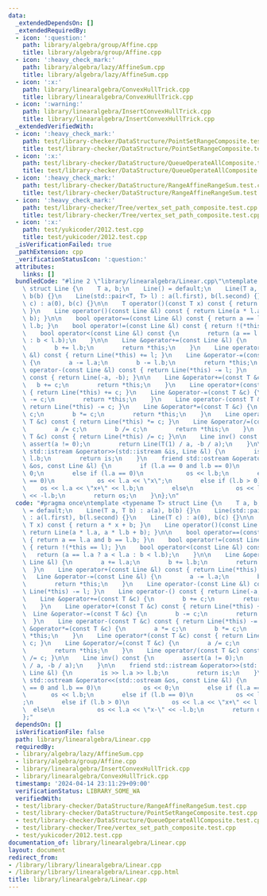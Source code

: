 ```yaml
---
data:
  _extendedDependsOn: []
  _extendedRequiredBy:
  - icon: ':question:'
    path: library/algebra/group/Affine.cpp
    title: library/algebra/group/Affine.cpp
  - icon: ':heavy_check_mark:'
    path: library/algebra/lazy/AffineSum.cpp
    title: library/algebra/lazy/AffineSum.cpp
  - icon: ':x:'
    path: library/linearalgebra/ConvexHullTrick.cpp
    title: library/linearalgebra/ConvexHullTrick.cpp
  - icon: ':warning:'
    path: library/linearalgebra/InsertConvexHullTrick.cpp
    title: library/linearalgebra/InsertConvexHullTrick.cpp
  _extendedVerifiedWith:
  - icon: ':heavy_check_mark:'
    path: test/library-checker/DataStructure/PointSetRangeComposite.test.cpp
    title: test/library-checker/DataStructure/PointSetRangeComposite.test.cpp
  - icon: ':x:'
    path: test/library-checker/DataStructure/QueueOperateAllComposite.test.cpp
    title: test/library-checker/DataStructure/QueueOperateAllComposite.test.cpp
  - icon: ':heavy_check_mark:'
    path: test/library-checker/DataStructure/RangeAffineRangeSum.test.cpp
    title: test/library-checker/DataStructure/RangeAffineRangeSum.test.cpp
  - icon: ':heavy_check_mark:'
    path: test/library-checker/Tree/vertex_set_path_composite.test.cpp
    title: test/library-checker/Tree/vertex_set_path_composite.test.cpp
  - icon: ':x:'
    path: test/yukicoder/2012.test.cpp
    title: test/yukicoder/2012.test.cpp
  _isVerificationFailed: true
  _pathExtension: cpp
  _verificationStatusIcon: ':question:'
  attributes:
    links: []
  bundledCode: "#line 2 \"library/linearalgebra/Linear.cpp\"\ntemplate <typename T>\
    \ struct Line {\n    T a, b;\n    Line() = default;\n    Line(T a, T b) : a(a),\
    \ b(b) {}\n    Line(std::pair<T, T> l) : a(l.first), b(l.second) {}\n    Line(T\
    \ c) : a(0), b(c) {}\n\n    T operator()(const T x) const { return a * x + b;\
    \ }\n    Line operator()(const Line &l) const { return Line(a * l.a, a * l.b +\
    \ b); }\n\n    bool operator==(const Line &l) const { return a == l.a and b ==\
    \ l.b; }\n    bool operator!=(const Line &l) const { return !(*this == l); }\n\
    \    bool operator<(const Line &l) const {\n        return (a == l.a ? a < l.a\
    \ : b < l.b);\n    }\n\n    Line &operator+=(const Line &l) {\n        a += l.a;\n\
    \        b += l.b;\n        return *this;\n    }\n    Line operator+(const Line\
    \ &l) const { return Line(*this) += l; }\n    Line &operator-=(const Line &l)\
    \ {\n        a -= l.a;\n        b -= l.b;\n        return *this;\n    }\n    Line\
    \ operator-(const Line &l) const { return Line(*this) -= l; }\n    Line operator-()\
    \ const { return Line(-a, -b); }\n\n    Line &operator+=(const T &c) {\n     \
    \   b += c;\n        return *this;\n    }\n    Line operator+(const T &c) const\
    \ { return Line(*this) += c; }\n    Line &operator-=(const T &c) {\n        b\
    \ -= c;\n        return *this;\n    }\n    Line operator-(const T &c) const {\
    \ return Line(*this) -= c; }\n    Line &operator*=(const T &c) {\n        a *=\
    \ c;\n        b *= c;\n        return *this;\n    }\n    Line operator*(const\
    \ T &c) const { return Line(*this) *= c; }\n    Line &operator/=(const T &c) {\n\
    \        a /= c;\n        b /= c;\n        return *this;\n    }\n    Line operator/(const\
    \ T &c) const { return Line(*this) /= c; }\n\n    Line inv() const {\n       \
    \ assert(a != 0);\n        return Line(T(1) / a, -b / a);\n    }\n\n    friend\
    \ std::istream &operator>>(std::istream &is, Line &l) {\n        is >> l.a >>\
    \ l.b;\n        return is;\n    }\n    friend std::ostream &operator<<(std::ostream\
    \ &os, const Line &l) {\n        if (l.a == 0 and l.b == 0)\n            os <<\
    \ 0;\n        else if (l.a == 0)\n            os << l.b;\n        else if (l.b\
    \ == 0)\n            os << l.a << \"x\";\n        else if (l.b > 0)\n        \
    \    os << l.a << \"x+\" << l.b;\n        else\n            os << l.a << \"x-\"\
    \ << -l.b;\n        return os;\n    }\n};\n"
  code: "#pragma once\ntemplate <typename T> struct Line {\n    T a, b;\n    Line()\
    \ = default;\n    Line(T a, T b) : a(a), b(b) {}\n    Line(std::pair<T, T> l)\
    \ : a(l.first), b(l.second) {}\n    Line(T c) : a(0), b(c) {}\n\n    T operator()(const\
    \ T x) const { return a * x + b; }\n    Line operator()(const Line &l) const {\
    \ return Line(a * l.a, a * l.b + b); }\n\n    bool operator==(const Line &l) const\
    \ { return a == l.a and b == l.b; }\n    bool operator!=(const Line &l) const\
    \ { return !(*this == l); }\n    bool operator<(const Line &l) const {\n     \
    \   return (a == l.a ? a < l.a : b < l.b);\n    }\n\n    Line &operator+=(const\
    \ Line &l) {\n        a += l.a;\n        b += l.b;\n        return *this;\n  \
    \  }\n    Line operator+(const Line &l) const { return Line(*this) += l; }\n \
    \   Line &operator-=(const Line &l) {\n        a -= l.a;\n        b -= l.b;\n\
    \        return *this;\n    }\n    Line operator-(const Line &l) const { return\
    \ Line(*this) -= l; }\n    Line operator-() const { return Line(-a, -b); }\n\n\
    \    Line &operator+=(const T &c) {\n        b += c;\n        return *this;\n\
    \    }\n    Line operator+(const T &c) const { return Line(*this) += c; }\n  \
    \  Line &operator-=(const T &c) {\n        b -= c;\n        return *this;\n  \
    \  }\n    Line operator-(const T &c) const { return Line(*this) -= c; }\n    Line\
    \ &operator*=(const T &c) {\n        a *= c;\n        b *= c;\n        return\
    \ *this;\n    }\n    Line operator*(const T &c) const { return Line(*this) *=\
    \ c; }\n    Line &operator/=(const T &c) {\n        a /= c;\n        b /= c;\n\
    \        return *this;\n    }\n    Line operator/(const T &c) const { return Line(*this)\
    \ /= c; }\n\n    Line inv() const {\n        assert(a != 0);\n        return Line(T(1)\
    \ / a, -b / a);\n    }\n\n    friend std::istream &operator>>(std::istream &is,\
    \ Line &l) {\n        is >> l.a >> l.b;\n        return is;\n    }\n    friend\
    \ std::ostream &operator<<(std::ostream &os, const Line &l) {\n        if (l.a\
    \ == 0 and l.b == 0)\n            os << 0;\n        else if (l.a == 0)\n     \
    \       os << l.b;\n        else if (l.b == 0)\n            os << l.a << \"x\"\
    ;\n        else if (l.b > 0)\n            os << l.a << \"x+\" << l.b;\n      \
    \  else\n            os << l.a << \"x-\" << -l.b;\n        return os;\n    }\n\
    };"
  dependsOn: []
  isVerificationFile: false
  path: library/linearalgebra/Linear.cpp
  requiredBy:
  - library/algebra/lazy/AffineSum.cpp
  - library/algebra/group/Affine.cpp
  - library/linearalgebra/InsertConvexHullTrick.cpp
  - library/linearalgebra/ConvexHullTrick.cpp
  timestamp: '2024-04-14 23:11:29+09:00'
  verificationStatus: LIBRARY_SOME_WA
  verifiedWith:
  - test/library-checker/DataStructure/RangeAffineRangeSum.test.cpp
  - test/library-checker/DataStructure/PointSetRangeComposite.test.cpp
  - test/library-checker/DataStructure/QueueOperateAllComposite.test.cpp
  - test/library-checker/Tree/vertex_set_path_composite.test.cpp
  - test/yukicoder/2012.test.cpp
documentation_of: library/linearalgebra/Linear.cpp
layout: document
redirect_from:
- /library/library/linearalgebra/Linear.cpp
- /library/library/linearalgebra/Linear.cpp.html
title: library/linearalgebra/Linear.cpp
---
```

